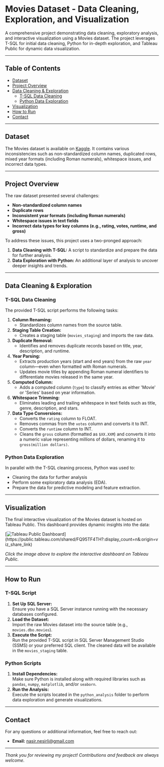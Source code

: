 # Movies Dataset - Data Cleaning, Exploration, and Visualization

A comprehensive project demonstrating data cleaning, exploratory analysis, and interactive visualization using a Movies dataset. The project leverages T-SQL for initial data cleaning, Python for in-depth exploration, and Tableau Public for dynamic data visualization.

---

## Table of Contents

- [Dataset](#dataset)
- [Project Overview](#project-overview)
- [Data Cleaning & Exploration](#data-cleaning--exploration)
  - [T-SQL Data Cleaning](#t-sql-data-cleaning)
  - [Python Data Exploration](#python-data-exploration)
- [Visualization](#visualization)
- [How to Run](#how-to-run)
- [Contact](#contact)

---

## Dataset

The Movies dataset is available on [Kaggle](https://www.kaggle.com/datasets/bharatnatrayn/movies-dataset-for-extracion-prediction?select=movies.csv). It contains various inconsistencies such as non-standardized column names, duplicated rows, mixed year formats (including Roman numerals), whitespace issues, and incorrect data types.

---

## Project Overview

The raw dataset presented several challenges:
- **Non-standardized column names**
- **Duplicate rows**
- **Inconsistent year formats (including Roman numerals)**
- **Whitespace issues in text fields**
- **Incorrect data types for key columns (e.g., rating, votes, runtime, and gross)**

To address these issues, this project uses a two-pronged approach:
1. **Data Cleaning with T-SQL:** A script to standardize and prepare the data for further analysis.
2. **Data Exploration with Python:** An additional layer of analysis to uncover deeper insights and trends.

---

## Data Cleaning & Exploration

### T-SQL Data Cleaning

The provided T-SQL script performs the following tasks:

1. **Column Renaming:**  
   - Standardizes column names from the source table.
2. **Staging Table Creation:**  
   - Creates a staging table (`movies_staging`) and imports the raw data.
3. **Duplicate Removal:**  
   - Identifies and removes duplicate records based on title, year, description, and runtime.
4. **Year Parsing:**  
   - Extracts production years (start and end years) from the raw `year` column—even when formatted with Roman numerals.
   - Updates movie titles by appending Roman numeral identifiers to differentiate movies released in the same year.
5. **Computed Column:**  
   - Adds a computed column (`type`) to classify entries as either 'Movie' or 'Series' based on year information.
6. **Whitespace Trimming:**  
   - Eliminates leading and trailing whitespace in text fields such as title, genre, description, and stars.
7. **Data Type Conversions:**  
   - Converts the `rating` column to FLOAT.
   - Removes commas from the `votes` column and converts it to INT.
   - Converts the `runtime` column to INT.
   - Cleans the `gross` column (formatted as `$XX.XXM`) and converts it into a numeric value representing millions of dollars, renaming it to `gross(million dollars)`.

### Python Data Exploration

In parallel with the T-SQL cleaning process, Python was used to:
- Cleaning the data for further analysis
- Perform some exploratory data analysis (EDA).
- Prepare the data for predictive modeling and feature extraction.

---

## Visualization

The final interactive visualization of the Movies dataset is hosted on Tableau Public. This dashboard provides dynamic insights into the data:

[![Tableau Public Dashboard]([https://public.tableau.com/static/images/FQ/MoviesViz/1.png](https://github.com/nesirli/movie-project/blob/main/dashboard.png))](https://public.tableau.com/shared/FQ95TF4TH?:display_count=n&:origin=viz_share_link)



*Click the image above to explore the interactive dashboard on Tableau Public.*

---

## How to Run

### T-SQL Script

1. **Set Up SQL Server:**  
   Ensure you have a SQL Server instance running with the necessary databases configured.
2. **Load the Dataset:**  
   Import the raw Movies dataset into the source table (e.g., `movies.dbo.movies`).
3. **Execute the Script:**  
   Run the provided T-SQL script in SQL Server Management Studio (SSMS) or your preferred SQL client. The cleaned data will be available in the `movies_staging` table.

### Python Scripts

1. **Install Dependencies:**  
   Make sure Python is installed along with required libraries such as `pandas`, `numpy`, `matplotlib`, and/or `seaborn`.
2. **Run the Analysis:**  
   Execute the scripts located in the `python_analysis` folder to perform data exploration and generate visualizations.

---

## Contact

For any questions or additional information, feel free to reach out:

- **Email:** [nasir.nesirli@gmail.com](mailto:nasir.nesirli@gmail.com)

---

*Thank you for reviewing my project! Contributions and feedback are always welcome.*


